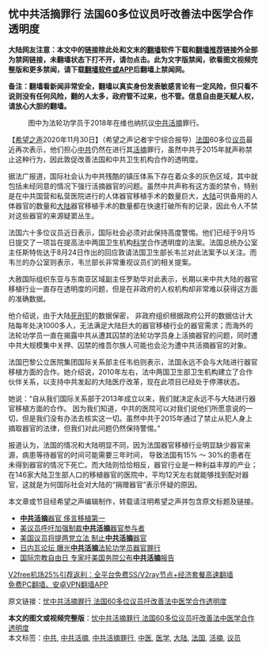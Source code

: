  <h2>忧中共活摘罪行 法国60多位议员吁改善法中医学合作透明度</h2> <p class="notice"><b>大陆网友注意：本文中的链接除此处和文末的<a href="https://github.com/bannedbook/fanqiang" >翻墙</a>软件下载和<a href="https://github.com/killgcd/justmysocks/blob/master/README.md">翻墙推荐</a>链接外全部为禁网链接，未翻墙状态下打不开，请勿点击。此为文字版禁闻，欲看图文视频完整版和更多禁闻，请下载<a href="https://github.com/bannedbook/fanqiang">翻墙软件或APP</a>后翻墙上禁闻网。</p><p>备注：翻墙看新闻非常安全，翻墙以真实身份发表敏感言论有一定风险，但只看不说则没有任何风险，翻的人太多，政府管不过来，也不管。信息自由是天赋人权，请放心大胆的翻墙。</b></p>  <div class="entry"> <figure><figcaption>图中为法轮功学员于2018年在维也纳抗议<a href="https://www.bannedbook.org/bnews/tag/%E4%B8%AD%E5%85%B1%E6%B4%BB%E6%91%98/" class="st_tag internal_tag" rel="tag" title="标签 中共活摘 下的日志">中共活摘</a>罪行。</figcaption></figure> <p>【<span class='wp_keywordlink_affiliate'><a href="https://www.soundofhope.org" title="希望之声" target="_blank">希望之声</a></span>2020年11月30日】（希望之声记者宇宁综合报导）<a href="https://www.bannedbook.org/bnews/tag/%e6%b3%95%e5%9b%bd/" class="st_tag internal_tag" rel="tag" title="标签 法国 下的日志">法国</a>60多位<a href="https://www.bannedbook.org/bnews/tag/%e8%ae%ae%e5%91%98/" class="st_tag internal_tag" rel="tag" title="标签 议员 下的日志">议员</a>最近再次表示，他们担心<a href="https://www.bannedbook.org/bnews/tag/%e4%b8%ad%e5%85%b1/" class="st_tag internal_tag" rel="tag" title="标签 中共 下的日志">中共</a>仍然在进行其<a href="https://www.bannedbook.org/bnews/tag/%e6%b4%bb%e6%91%98/" class="st_tag internal_tag" rel="tag" title="标签 活摘 下的日志">活摘</a>罪行，虽然中共于2015年就声称禁止这种行为，因此敦促改善法国和中共卫生机构合作的透明度。 </p> <p>据法广报道，国际社会认为中共残酷的镇压体系下存在着众多的灰色区域，其中就包括未经同意的情况下强行活摘器官的问题。虽然中共声称有这方面的禁令，特别是在中共国营和私营医院进行的人体器官移植手术的数量巨大，<span class='wp_keywordlink_affiliate'><a href="https://www.bannedbook.org/" title="大陆" target="_blank">大陆</a></span>可供备用的人体器官的数量和<a href="https://www.bannedbook.org/bnews/tag/%e5%a4%a7%e9%99%86/" class="st_tag internal_tag" rel="tag" title="标签 大陆 下的日志">大陆</a>器官移植手术的数量都在快速打破所有的记录，因此令人不禁对这些器官的来源疑窦丛生。</p>  <p>法国六十多位议员近日表示，国际社会必须对此保持高度警惕。他们已经于9月15日提交了一项旨在提高法中两国卫生机构<span class='wp_keywordlink'><a href="https://www.bannedbook.org/forum11/topic309.html" title="禁片：“科学”的棍子" target="_blank">科学</a></span>合作透明度的法案。法国总统办公室主任斯特佐达于8月24日作出的回应敦请法国卫生部长韦兰对此法案予以关注。而韦兰的办公室则表示，韦兰部长非常重视议员们的相关提案。</p> <p>大赦国际组织东亚与东南亚区域副主任罗助华对此表示，长期以来中共大陆的器官移植行业一直存在透明度的问题，但是在非政府的人权机构却非常难以获得这方面的准确数据。</p>  <p>他介绍说，由于大陆<span class='wp_keywordlink'><a href="https://www.bannedbook.org/forum2/topic106.html" title="活摘器官：死刑犯撑不起中国器官移植市场上的蘑菇云" target="_blank">死刑犯</a></span>的数据保密， 非政府组织根据政府公开的数据估计大陆每年处决1000多人，无法满足大陆巨大的器官移植行业的器官需求；而海外的法轮功学员一直在揭露中共从遭其囚禁的法轮功学员身上活摘器官的问题，同时遭中共大规模集中关押、囚禁的维吾尔族人可能也会沦为遭中共活摘器官的对象。</p> <p>法国巴黎公立医院集团国际关系部主任韦伯则表示，法国永远不会与大陆进行器官移植方面的合作。她介绍说，2010年左右，法中两国卫生部卫生机构建立了合作伙伴关系，以支持中共发起的大陆医疗改革，现在此项目已经处于停滞状态。  </p>  <p>她说：“自从我们国际关系部于2013年成立以来，我们就决定永远不与大陆进行器官移植方面的合作。 因为我们知道，中共的医院可以对我们说他们所愿意说的一切，但是我们没有办法去核实这一切。虽然中共于2015年通过了禁止从犯人身上摘取器官的法律，但我们对此问题仍然保持警惕。”</p> <p>报道认为，法国的情况和大陆明显不同，因为法国器官移植行业明显缺少器官来源，病患等待器官的时间可能需要三年时间， 导致法国有15% ～ 30%的患者在未得到器官的情况下死亡。而大陆则恰恰相反，器官行业是一种利益丰厚的产业；在146家大陆卫生部人口的移植器官的医院中，平均12天左右就能够找到配对器官，这就是为何国际社会对大陆的“捐赠器官”表示怀疑的原因。  </p>  <p>本文章或节目经希望之声编辑制作，转载请注明希望之声并包含原文标题及链接。</p> <ul class='op-related-articles' title='相关阅读'> <li><a href='https://www.bannedbook.org/bnews/ssgc/20201125/1436890.html' target='_blank'><b>中共活摘</b>器官 侈言移植第一</a></li> <li><a href='https://www.bannedbook.org/bnews/bannedvideo/20201125/1436738.html' target='_blank'>美议员呼吁加强制裁<b>中共活摘</b>器官参与者</a></li> <li><a href='https://www.bannedbook.org/bnews/cbnews/20201125/1436375.html' target='_blank'>美国议员将提两党立法 制止<b>中共活摘</b>器官</a></li> <li><a href='https://www.bannedbook.org/bnews/cbnews/20201125/1436365.html' target='_blank'>日内瓦论坛 曝光<b>中共活摘</b>法轮功学员器官罪行</a></li> <li><a href='https://www.bannedbook.org/bnews/taiwannews/20201028/1421827.html' target='_blank'>国际宗教自由日 专家吁美国务院公布<b>中共活摘</b>报告</a></li> </ul> <p class="texttj"> <a href="https://github.com/bannedbook/fanqiang/wiki/V2ray%E6%9C%BA%E5%9C%BA" target="_blank">V2free机场25%引荐返利：全平台免费SS/V2ray节点+经济套餐高速翻墙</a><br/> <a href="https://github.com/bannedbook/fanqiang/wiki/%E7%A6%81%E9%97%BB%E7%BD%91%E5%AE%89%E5%8D%93%E7%BF%BB%E5%A2%99%E6%96%B0%E9%97%BBAPP" target="_blank">免费PC翻墙、安卓VPN翻墙APP</a></p><p>原文链接：<a class="src_link"  href="https://www.soundofhope.org/post/448432" target="_blank">忧中共活摘罪行 法国60多位议员吁改善法中医学合作透明度</a></p><a name='sharetosocial'></a>       <div><b>本文的图文或视频完整版</b>：<a href='https://www.bannedbook.org/bnews/comments/20201130/1439623.html'>忧中共活摘罪行 法国60多位议员吁改善法中医学合作透明度</a></div>  </div><!--END ENTRY--> <div class="postfooter"> <div>本文标签：<a href="https://www.bannedbook.org/bnews/tag/%e4%b8%ad%e5%85%b1/" rel="tag">中共</a>, <a href="https://www.bannedbook.org/bnews/tag/%E4%B8%AD%E5%85%B1%E6%B4%BB%E6%91%98/" rel="tag">中共活摘</a>, <a href="https://www.bannedbook.org/bnews/tag/%e4%b8%ad%e5%85%b1%e6%b4%bb%e6%91%98%e7%bd%aa%e8%a1%8c/" rel="tag">中共活摘罪行</a>, <a href="https://www.bannedbook.org/bnews/tag/%e4%b8%ad%e5%8c%bb/" rel="tag">中医</a>, <a href="https://www.bannedbook.org/bnews/tag/%e5%8c%bb%e5%ad%a6/" rel="tag">医学</a>, <a href="https://www.bannedbook.org/bnews/tag/%e5%a4%a7%e9%99%86/" rel="tag">大陆</a>, <a href="https://www.bannedbook.org/bnews/tag/%e6%b3%95%e5%9b%bd/" rel="tag">法国</a>, <a href="https://www.bannedbook.org/bnews/tag/%e6%b4%bb%e6%91%98/" rel="tag">活摘</a>, <a href="https://www.bannedbook.org/bnews/tag/%e8%ae%ae%e5%91%98/" rel="tag">议员</a></div>  </div><!--END POSTFOOTER--> 